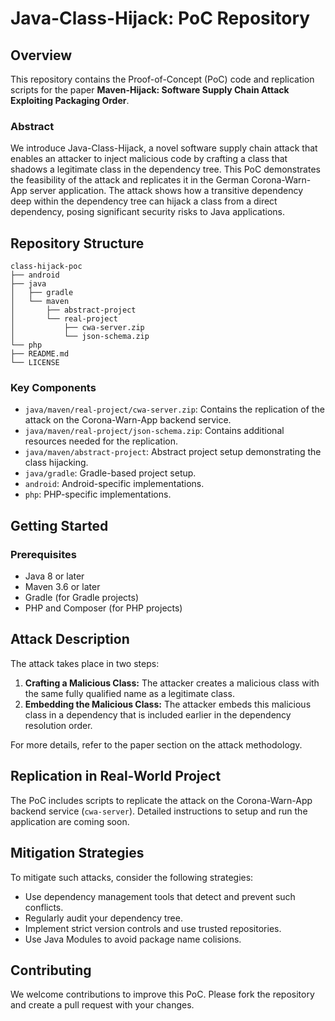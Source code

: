 # Java-Class-Hijack: PoC Repository

## Overview

This repository contains the Proof-of-Concept (PoC) code and replication scripts for the paper **Maven-Hijack: Software Supply Chain Attack Exploiting Packaging Order**.

### Abstract

We introduce Java-Class-Hijack, a novel software supply chain attack that enables an attacker to inject malicious code by crafting a class that shadows a legitimate class in the dependency tree. This PoC demonstrates the feasibility of the attack and replicates it in the German Corona-Warn-App server application. The attack shows how a transitive dependency deep within the dependency tree can hijack a class from a direct dependency, posing significant security risks to Java applications.

## Repository Structure

```
class-hijack-poc
├── android
├── java
│   ├── gradle
│   └── maven
│       ├── abstract-project
│       └── real-project
│           ├── cwa-server.zip
│           └── json-schema.zip
└── php
├── README.md
└── LICENSE
```

### Key Components

- `java/maven/real-project/cwa-server.zip`: Contains the replication of the attack on the Corona-Warn-App backend service.
- `java/maven/real-project/json-schema.zip`: Contains additional resources needed for the replication.
- `java/maven/abstract-project`: Abstract project setup demonstrating the class hijacking.
- `java/gradle`: Gradle-based project setup.
- `android`: Android-specific implementations.
- `php`: PHP-specific implementations.

## Getting Started

### Prerequisites

- Java 8 or later
- Maven 3.6 or later
- Gradle (for Gradle projects)
- PHP and Composer (for PHP projects)

## Attack Description

The attack takes place in two steps:

1. **Crafting a Malicious Class:** The attacker creates a malicious class with the same fully qualified name as a legitimate class.
2. **Embedding the Malicious Class:** The attacker embeds this malicious class in a dependency that is included earlier in the dependency resolution order.

For more details, refer to the paper section on the attack methodology.

## Replication in Real-World Project

The PoC includes scripts to replicate the attack on the Corona-Warn-App backend service (`cwa-server`).
Detailed instructions to setup and run the application are coming soon.

## Mitigation Strategies

To mitigate such attacks, consider the following strategies:

- Use dependency management tools that detect and prevent such conflicts.
- Regularly audit your dependency tree.
- Implement strict version controls and use trusted repositories.
- Use Java Modules to avoid package name colisions.

## Contributing

We welcome contributions to improve this PoC. Please fork the repository and create a pull request with your changes.
